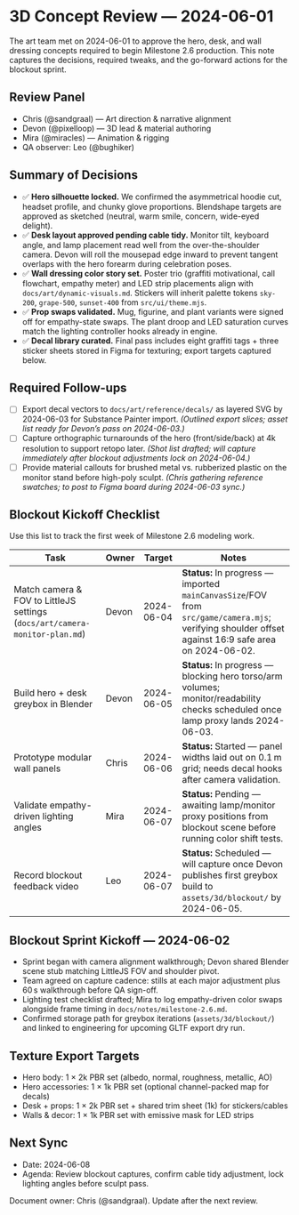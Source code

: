 # 3D Concept Review — 2024-06-01

The art team met on 2024-06-01 to approve the hero, desk, and wall dressing concepts required to begin Milestone 2.6 production. This note captures the decisions, required tweaks, and the go-forward actions for the blockout sprint.

## Review Panel
- Chris (@sandgraal) — Art direction & narrative alignment
- Devon (@pixelloop) — 3D lead & material authoring
- Mira (@miracles) — Animation & rigging
- QA observer: Leo (@bughiker)

## Summary of Decisions
- ✅ **Hero silhouette locked.** We confirmed the asymmetrical hoodie cut, headset profile, and chunky glove proportions. Blendshape targets are approved as sketched (neutral, warm smile, concern, wide-eyed delight).
- ✅ **Desk layout approved pending cable tidy.** Monitor tilt, keyboard angle, and lamp placement read well from the over-the-shoulder camera. Devon will roll the mousepad edge inward to prevent tangent overlaps with the hero forearm during celebration poses.
- ✅ **Wall dressing color story set.** Poster trio (graffiti motivational, call flowchart, empathy meter) and LED strip placements align with `docs/art/dynamic-visuals.md`. Stickers will inherit palette tokens `sky-200`, `grape-500`, `sunset-400` from `src/ui/theme.mjs`.
- ✅ **Prop swaps validated.** Mug, figurine, and plant variants were signed off for empathy-state swaps. The plant droop and LED saturation curves match the lighting controller hooks already in engine.
- ✅ **Decal library curated.** Final pass includes eight graffiti tags + three sticker sheets stored in Figma for texturing; export targets captured below.

## Required Follow-ups
- [ ] Export decal vectors to `docs/art/reference/decals/` as layered SVG by 2024-06-03 for Substance Painter import. *(Outlined export slices; asset list ready for Devon’s pass on 2024-06-03.)*
- [ ] Capture orthographic turnarounds of the hero (front/side/back) at 4k resolution to support retopo later. *(Shot list drafted; will capture immediately after blockout adjustments lock on 2024-06-04.)*
- [ ] Provide material callouts for brushed metal vs. rubberized plastic on the monitor stand before high-poly sculpt. *(Chris gathering reference swatches; to post to Figma board during 2024-06-03 sync.)*

## Blockout Kickoff Checklist
Use this list to track the first week of Milestone 2.6 modeling work.

| Task | Owner | Target | Notes |
| --- | --- | --- | --- |
| Match camera & FOV to LittleJS settings (`docs/art/camera-monitor-plan.md`) | Devon | 2024-06-04 | **Status:** In progress — imported `mainCanvasSize`/FOV from `src/game/camera.mjs`; verifying shoulder offset against 16:9 safe area on 2024-06-02. |
| Build hero + desk greybox in Blender | Devon | 2024-06-05 | **Status:** In progress — blocking hero torso/arm volumes; monitor/readability checks scheduled once lamp proxy lands 2024-06-03. |
| Prototype modular wall panels | Chris | 2024-06-06 | **Status:** Started — panel widths laid out on 0.1 m grid; needs decal hooks after camera validation. |
| Validate empathy-driven lighting angles | Mira | 2024-06-07 | **Status:** Pending — awaiting lamp/monitor proxy positions from blockout scene before running color shift tests. |
| Record blockout feedback video | Leo | 2024-06-07 | **Status:** Scheduled — will capture once Devon publishes first greybox build to `assets/3d/blockout/` by 2024-06-05. |

## Blockout Sprint Kickoff — 2024-06-02
- Sprint began with camera alignment walkthrough; Devon shared Blender scene stub matching LittleJS FOV and shoulder pivot.
- Team agreed on capture cadence: stills at each major adjustment plus 60 s walkthrough before QA sign-off.
- Lighting test checklist drafted; Mira to log empathy-driven color swaps alongside frame timing in `docs/notes/milestone-2.6.md`.
- Confirmed storage path for greybox iterations (`assets/3d/blockout/`) and linked to engineering for upcoming GLTF export dry run.

## Texture Export Targets
- Hero body: 1 × 2k PBR set (albedo, normal, roughness, metallic, AO)
- Hero accessories: 1 × 1k PBR set (optional channel-packed map for decals)
- Desk + props: 1 × 2k PBR set + shared trim sheet (1k) for stickers/cables
- Walls & decor: 1 × 1k PBR set with emissive mask for LED strips

## Next Sync
- Date: 2024-06-08
- Agenda: Review blockout captures, confirm cable tidy adjustment, lock lighting angles before sculpt pass.

Document owner: Chris (@sandgraal). Update after the next review.
